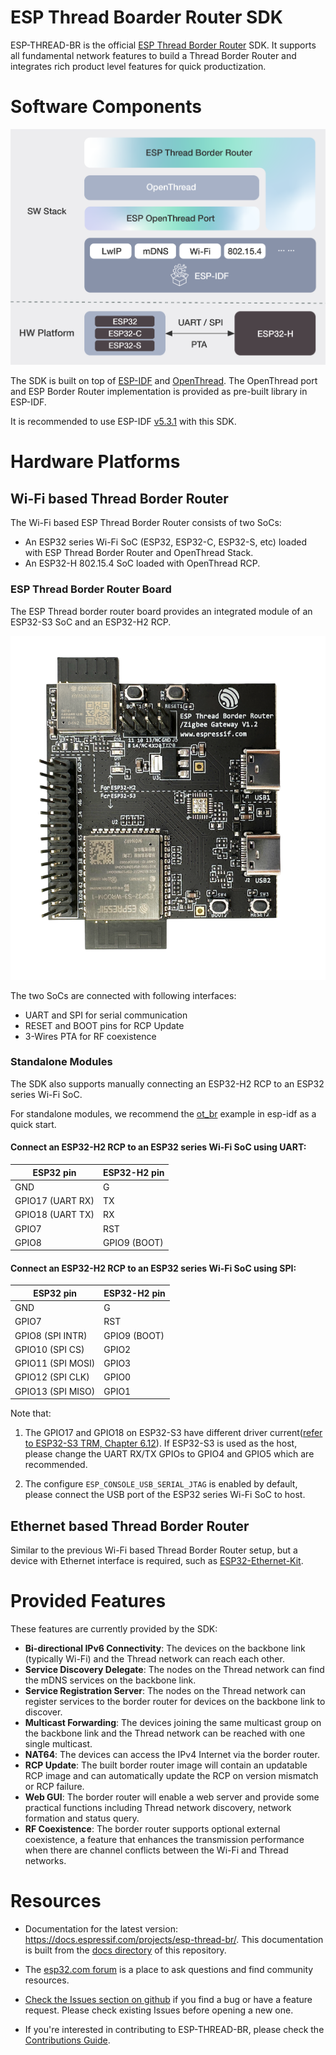 # ESP Thread Boarder Router SDK

ESP-THREAD-BR is the official [ESP Thread Border Router](https://openthread.io/guides/border-router/espressif-esp32) SDK. It supports all fundamental network features to build a Thread Border Router and integrates rich product level features for quick productization.

# Software Components

![esp_br_solution](docs/images/esp-thread-border-router-solution.png)

The SDK is built on top of [ESP-IDF](https://github.com/espressif/esp-idf) and [OpenThread](https://github.com/openthread/openthread). The OpenThread port and ESP Border Router implementation is provided as pre-built library in ESP-IDF.

It is recommended to use ESP-IDF [v5.3.1](https://github.com/espressif/esp-idf/tree/v5.3.1) with this SDK.

# Hardware Platforms

## Wi-Fi based Thread Border Router

The Wi-Fi based ESP Thread Border Router consists of two SoCs:

* An ESP32 series Wi-Fi SoC (ESP32, ESP32-C, ESP32-S, etc) loaded with ESP Thread Border Router and OpenThread Stack.
* An ESP32-H 802.15.4 SoC loaded with OpenThread RCP.

### ESP Thread Border Router Board

The ESP Thread border router board provides an integrated module of an ESP32-S3 SoC and an ESP32-H2 RCP.

![br_dev_kit](docs/images/esp-thread-border-router-board.png)

The two SoCs are connected with following interfaces:
* UART and SPI for serial communication
* RESET and BOOT pins for RCP Update
* 3-Wires PTA for RF coexistence

### Standalone Modules

The SDK also supports manually connecting an ESP32-H2 RCP to an ESP32 series Wi-Fi SoC.

For standalone modules, we recommend the [ot_br](https://github.com/espressif/esp-idf/tree/master/examples/openthread/ot_br) example in esp-idf as a quick start.

#### Connect an ESP32-H2 RCP to an ESP32 series Wi-Fi SoC using UART:
ESP32 pin           | ESP32-H2 pin
--------------------|-------------
  GND               |     G
  GPIO17 (UART RX)  |     TX
  GPIO18 (UART TX)  |     RX
  GPIO7             |     RST
  GPIO8             |     GPIO9 (BOOT)

#### Connect an ESP32-H2 RCP to an ESP32 series Wi-Fi SoC using SPI:
ESP32 pin           | ESP32-H2 pin
--------------------|-------------
  GND               |     G
  GPIO7             |     RST
  GPIO8  (SPI INTR) |     GPIO9 (BOOT)
  GPIO10 (SPI CS)   |     GPIO2
  GPIO11 (SPI MOSI) |     GPIO3
  GPIO12 (SPI CLK)  |     GPIO0
  GPIO13 (SPI MISO) |     GPIO1

Note that:
1. The GPIO17 and GPIO18 on ESP32-S3 have different driver current([refer to ESP32-S3 TRM, Chapter 6.12](https://www.espressif.com/sites/default/files/documentation/esp32-s3_technical_reference_manual_en.pdf)). If ESP32-S3 is used as the host, please change the UART RX/TX GPIOs to GPIO4 and GPIO5 which are recommended.

2. The configure `ESP_CONSOLE_USB_SERIAL_JTAG` is enabled by default, please connect the USB port of the ESP32 series Wi-Fi SoC to host.

## Ethernet based Thread Border Router

Similar to the previous Wi-Fi based Thread Border Router setup, but a device with Ethernet interface is required, such as [ESP32-Ethernet-Kit](https://docs.espressif.com/projects/esp-idf/en/latest/esp32/hw-reference/esp32/get-started-ethernet-kit.html).

# Provided Features

These features are currently provided by the SDK:

* **Bi-directional IPv6 Connectivity**: The devices on the backbone link (typically Wi-Fi) and the Thread network can reach each other.
* **Service Discovery Delegate**: The nodes on the Thread network can find the mDNS services on the backbone link.
* **Service Registration Server**: The nodes on the Thread network can register services to the border router for devices on the backbone link to discover.
* **Multicast Forwarding**: The devices joining the same multicast group on the backbone link and the Thread network can be reached with one single multicast.
* **NAT64**: The devices can access the IPv4 Internet via the border router.
* **RCP Update**: The built border router image will contain an updatable RCP image and can automatically update the RCP on version mismatch or RCP failure.
* **Web GUI**: The border router will enable a web server and provide some practical functions including Thread network discovery, network formation and status query. 
* **RF Coexistence**: The border router supports optional external coexistence, a feature that enhances the transmission performance when there are channel conflicts between the Wi-Fi and Thread networks.

# Resources

* Documentation for the latest version: https://docs.espressif.com/projects/esp-thread-br/. This documentation is built from the [docs directory](docs) of this repository.

* The [esp32.com forum](https://esp32.com/) is a place to ask questions and find community resources.

* [Check the Issues section on github](https://github.com/espressif/esp-thread-br/issues) if you find a bug or have a feature request. Please check existing Issues before opening a new one.

* If you're interested in contributing to ESP-THREAD-BR, please check the [Contributions Guide](https://docs.espressif.com/projects/esp-idf/en/latest/contribute/index.html).
